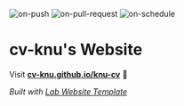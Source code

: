 
  ![on-push](../../actions/workflows/on-push.yaml/badge.svg)
  ![on-pull-request](../../actions/workflows/on-pull-request.yaml/badge.svg)
  ![on-schedule](../../actions/workflows/on-schedule.yaml/badge.svg)

  # cv-knu's Website

  Visit **[cv-knu.github.io/knu-cv](https://cv-knu.github.io/knu-cv)** 🚀

  _Built with [Lab Website Template](https://greene-lab.gitbook.io/lab-website-template-docs)_
